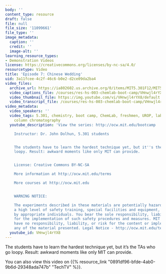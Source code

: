 ```yaml
---
body: ''
content_type: resource
draft: false
file: null
file_size: '11099661'
file_type: ''
image_metadata:
  caption: ''
  credit: ''
  image-alt: ''
learning_resource_types:
- Demonstration Videos
license: https://creativecommons.org/licenses/by-nc-sa/4.0/
resourcetype: Video
title: 'Episode 7: Chinese Wedding'
uid: 3a11fcee-4c2f-46c6-b0e2-d2ce09da2ba4
video_files:
  archive_url: https://ia802602.us.archive.org/0/items/MIT5.301F12/MIT5_301F12_Ep07_Chinese_Wedding_300k.mp4
  video_captions_file: /courses/res-hs-003-chemlab-boot-camp/VHnwjl4rYX8_captions.webvtt
  video_thumbnail_file: https://img.youtube.com/vi/VHnwjl4rYX8/default.jpg
  video_transcript_file: /courses/res-hs-003-chemlab-boot-camp/VHnwjl4rYX8_transcript.pdf
video_metadata:
  video_speakers: ''
  video_tags: 5.301, chemistry, boot camp, ChemLab, freshmen, UROP, lab, chinese wedding,
    column chromatography
  youtube_description: 'View the series: http://ocw.mit.edu/bootcamp

    Instructor: Dr. John Dolhun, 5.301 students


    The students have to learn the hardest technique yet, but it''s the TAs who go
    loopy. Result: awkward moments like only MIT can provide.


    License: Creative Commons BY-NC-SA

    More information at http://ocw.mit.edu/terms

    More courses at http://ocw.mit.edu


    WARNING NOTICE:

    The experiments described in these materials are potentially hazardous and require
    a high level of safety training, special facilities and equipment, and supervision
    by appropriate individuals. You bear the sole responsibility, liability, and risk
    for the implementation of such safety procedures and measures. MIT and Dow shall
    have no responsibility, liability, or risk for the content or implementation of
    any of the material presented. Legal Notice - http://ocw.mit.edu/terms/'
  youtube_id: VHnwjl4rYX8
---
```

The students have to learn the hardest technique yet, but it’s the TAs who go loopy. Result: awkward moments like only MIT can provide.

You can also view this video on {{% resource_link "0891df96-bfde-4ab0-9b6d-29348ada747b" "TechTV" %}}.